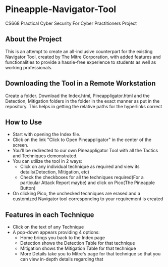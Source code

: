 # Pineapple-Navigator-Tool
CS668 Practical Cyber Security For Cyber Practitioners Project
## About the Project
This is an attempt to create an all-inclusive counterpart for the existing Navigator Tool, created by The Mitre Corporation, with added features and functionalities to provide a hassle-free experience to students as well as working professionals.

## Downloading the Tool in a Remote Workstation

Create a folder. Download the Index.html, Pineappligator.html and the Detection, Mitigation folders in the folder in the exact manner as put in the repository. This helps in getting the relative paths for the hyperlinks correct <br />



## How to Use
* Start with opening the Index file.
* Click on the link "Click to Open Pineappligator" in the center of the screen.
* You'll be redirected to our own Pineappligator Tool with all the Tactics and Techniques demonstrated.
* You can utilize the tool in 2 ways:
  * Click on any individual technique as required and view its details(Detection, Mitigation, etc)
  * Check the checkboxes for all the techniques required(For a particular Attack Report maybe) and click on Pico(The Pineapple Button)
* On clicking Pico, the unchecked techniques are erased and a customized Navigator tool corresponding to your requirement is created

## Features in each Technique
* Click on the text of any Technique
* A pop-down appears providing 4 options:
  * Home brings you back to the Index page
  * Detection shows the Detection Table for that technique
  * Mitigation shows the Mitigation Table for that technique
  * More Details take you to Mitre's page for that technique so that you can view in-depth details regarding that
